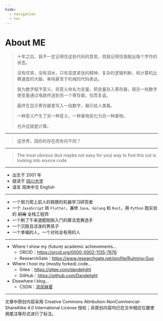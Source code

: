 ```yaml
---
hide:
  - navigation
  - toc
---
```


# About ME

> 十年之后，我不一定记得住这些代码的意思，但我记得住我敲出每个字符的状态。
>
> 没有欢笑，没有泪水，只有高度紧张的精神、复杂的逻辑判断、和计算机比赛速度的大脑、单纯甚至于机械的代码表达。
>
> 我为数字赋予意义，将意义命名为变量，把变量存入寄存器，用另一些数字使变量通过电路传送到另一个寄存器，往而复返，
>
> 最终在显示寄存器里写入一段数字，展示给人类看。
>
> 一种意义产生了另一种意义，一种事物变化为另一种事物。
>
> 也许这就是计算。

---

> 这世界，因你的存在而有何不同？

---

> The most obvious (but maybe not easy for you) way to find this out is looking into source code.

---

- 出生于 2001 年
- 就读于 [四川大学](https://scu.edu.cn/)
- 语言 简体中文 English

---

* 一个努力爬上前人的肩膀的机器学习研究者
* 一个 `JavaScript` 转 `Flutter`，兼修 `Java`、`Golang` 和 `Rust`，用 `Python` 跑实验的 ~~前端~~ 全栈工程师
* 一个刷了千来道题刚刚入门的算法竞赛选手
* 一个沉稳且活泼的男孩子
* 一个幸福的人，一个对社会有用的人

---

* Where I show my (future) academic achievements...
  - ORCID：<https://orcid.org/0000-0002-1135-7676>
  - ResearchGate：<https://www.researchgate.net/profile/Ruiming-Guo>
* Where I host my (mostly forked) code...
  - Gitee：<https://gitee.com/dandelight>
  - GitHub：<https://github.com/Dandelight>
* Elsewhere I blog...
  - CSDN：[凉风映夏](https://blog.csdn.net/qq_38056431)

---

文章中原创内容采用 Creative Commons Attribution-NonCommercial-ShareAlike 4.0 International License 授权；非原创内容均已在文中相应位置使用尾注等形式进行了标注。
